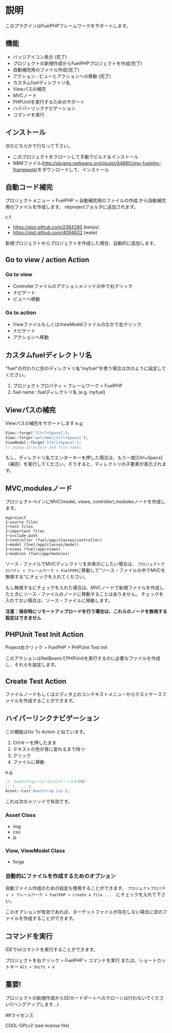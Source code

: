 # 説明

このプラグインはFuelPHPフレームワークをサポートします。

## 機能

- バッジアイコン表示 (完了)
- プロジェクトの新規作成からFuelPHPプロジェクトを作成(完了)
- 自動補完用のファイル作成(完了)
- アクション : ビューとアクションへの移動 (完了)
- カスタムfuelディレクトリ名
- Viewパスの補完
- MVCノード
- PHPUnitを実行するためのサポート
- ハイパーリンクナビゲーション
- コマンドを実行

## インストール

次のどちらかで行なって下さい。
- このプロジェクトをクローンして手動でビルド＆インストール
- NBMファイル(http://plugins.netbeans.org/plugin/44665/php-fuelphp-framework)をダウンロードして、インストール

## 自動コード補完

プロジェクトメニュー > FuelPHP > 自動補完用のファイルの作成 から自動補完用のファイルを作成します。
nbprojectフォルダに追加されます。

c.f.
- https://gist.github.com/2364280 (kenjis)
- https://gist.github.com/4094832 (wate)

新規プロジェクトからプロジェクトを作成した場合、自動的に追加します。

## Go to view / action Action

### Go to view

- Controllerファイルのアクションメソッドの中で右クリック
- ナビゲート
- ビューへ移動

### Go to action

- ViewファイルもしくはViewModelファイルのなかで右クリック
- ナビゲート
- アクションへ移動

## カスタムfuelディレクトリ名

"fuel"の代わりに別のディレクトリ名"myfuel"を使う場合は次のように設定してください。

1. プロジェクトプロパティ > フレームワーク > FuelPHP
2. fuel name : fuelディレクトリ名 (e.g. myfuel)

## Viewパスの補完
Viewパスの補完をサポートします
e.g.

```php
View::forge('[Ctrl+Space]');
View::forge('welcome/[Ctrl+Space]');
ViewModel::forge('[Ctrl+Space]');
// popup directory and file names
```
もし、ディレクトリ名でエンターキーを押した場合は、もう一度[Ctrl+Space]（補完）を実行してください。そうすると、ディレクトリの子要素が表示されます。

## MVC,modulesノード
プロジェクトペインにMVC(model, views, controller),modulesノードを作成します。

```
myproject
├─source files
├─test files
├─important files
├─include path
├─controller (fuel/app/classes/controller)
├─model (fuel/app/classes/model)
├─views (fuel/app/views)
├─modules (fuel/app/modules)
```
ソース・ファイルでMVCディレクトリを非表示にしたい場合は、
`プロジェクトプロパティ > フレームワーク > FuelPHP`に移動して"ソース・ファイルの中でMVCを無視する"にチェックを入れてください。

もし無視するにチェックを入れた場合は、MVCノードで新規ファイルを作成したときにソース・ファイルのノードに移動することはありません。
チェックを入れてない場合は、ソース・ファイルに移動します。

**注意：保存時にリモートアップロードを行う場合は、これらのノードを無視する設定はできません**

## PHPUnit Test Init Action
Project右クリック > FuelPHP > PHPUnit Test Init

このアクションはNetBeansでPHPUnitを実行するのに必要なファイルを作成し、それらを設定します。

## Create Test Action
ファイルノードもしくはエディタ上のコンテキストメニューからテストケースファイルを作成することができます。

## ハイパーリンクナビゲーション
この機能はGo To Action と似ています。

1. Ctrlキーを押したまま
2. テキストの色が青に変わるまで待つ
3. クリック
4. ファイルに移動

e.g.
```php
// 'bootstrap.css'の上にカーソルを移動
// 1. ... 4.
Asset::css('bootstrap.css');
```
これは次のメソッドで有効です。

### Asset Class
- img
- css
- js

### View, ViewModel Class
- forge

### 自動的にファイルを作成するためのオプション
自動ファイル作成のための設定も使用することができます。
`プロジェクトプロパティ > フレームワーク > FuelPHP > create a file ...`　にチェックを入れて下さい。

このオプションが有効であれば、ターゲットファイルが存在しない場合に空のファイルを作成することができます。

## コマンドを実行
IDEでoilコマンドを実行することができます。

プロジェクトを右クリック > FuelPHP > コマンドを実行 または、ショートカットキー `Alt + Shift + X`


## 重要!
プロジェクトの新規作成からSDカードポートへのクローンは行わないでください!(ハングアップします...)

##ライセンス

CDDL-GPLv2 (see license file)